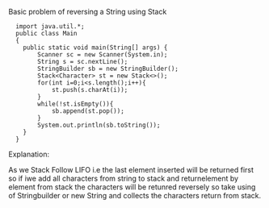 Basic problem of reversing a String using Stack

      import java.util.*;
      public class Main
      {
      	public static void main(String[] args) {
      		Scanner sc = new Scanner(System.in);
      		String s = sc.nextLine();
      		StringBuilder sb = new StringBuilder();
      		Stack<Character> st = new Stack<>();
      		for(int i=0;i<s.length();i++){
      		    st.push(s.charAt(i));
      		}
      		while(!st.isEmpty()){
      		    sb.append(st.pop());
      		}
      		System.out.println(sb.toString());
      	}
      }

Explanation:

As we Stack Follow LIFO i.e the last element inserted will be returned first so if iwe add all characters from string to stack and returnelement by element from stack the characters will be 
retunred reversely so take using of Stringbuilder or  new String and collects the characters return from stack.
